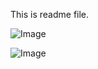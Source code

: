This is readme file.

![Image](https://github.com/user-attachments/assets/5792677e-ac66-462e-ba43-6f2d5a8aaa1b)

![Image](https://github.com/user-attachments/assets/5792677e-ac66-462e-ba43-6f2d5a8aaa1b)
